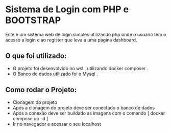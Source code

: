 
# Sistema de Login com PHP e BOOTSTRAP

Este é um sistema web de login simples utilizando php onde o usuário tem o acesso a login e ao register que leva a uma pagina dashboard.

## O que foi utilizado:

- O projeto foi desenvolvido no wsl , utilizando docker composer .
- O Banco de dados utilizado foi o Mysql .

## Como rodar o Projeto:

- Clonagem do projeto 
- Após a clonagem do projeto deve ser conectado o banco de dados
- Após a conexão deve ser buildado as imagens com o comando [ docker compose up -d ]
- Ir no navegador e acessar o seu localhost 

